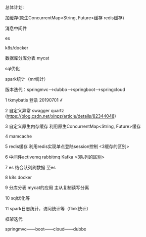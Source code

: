 总体计划:

加缓存(原生ConcurrentMap<String, Future<User>>缓存 redis缓存)
  
消息中间件

es

k8s/docker

数据库分库分表 mycat

sql优化

spark统计（mr统计）

版本迭代：springmvc——>dubbo——>springboot——>springcloud



1  tkmybatis 登录 20190701 √

2  自定义异常 swagger quartz (https://blog.csdn.net/xinpz/article/details/82344048)

3  自定义原生内存缓存 利用原生ConcurrentMap<String, Future<User>>缓存
  
4  mamcache

5  redis缓存  利用redis实现单点登陆session控制                            <3缓存的区别>

6  中间件activemq  rabbitmq  Kafka                                        <3队列的区别>

7  es 结合队列刷数据 至es

8  k8s docker

9  分库分表 mycat的应用  主从复制读写分离

10 sql优化等

11 spark日志统计，访问统计等（flink统计）

框架迭代

springmvc——boot——cloud——dubbo

